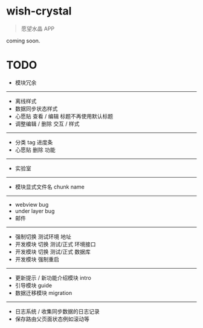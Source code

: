 # wish-crystal
> 愿望水晶 APP

coming soon.

# TODO

* 模块冗余

---

* 离线样式
* 数据同步状态样式
* 心愿贴 查看 / 编辑 标题不再使用默认标题
* 调整编辑 / 删除 交互 / 样式

---

* 分类 tag 进度条
* 心愿贴 删除 功能

---

* 实验室

---

* 模块显式文件名 chunk name

---

* webview bug
* under layer bug
* 邮件

---

* 强制切换 测试环境 地址
* 开发模块 切换 测试/正式 环境接口
* 开发模块 切换 测试/正式 数据库
* 开发模块 强制重启

---

* 更新提示 / 新功能介绍模块 intro
* 引导模块 guide
* 数据迁移模块 migration

---

* 日志系统 / 收集同步数据的日志记录
* 保存路由父页面状态例如滚动等
